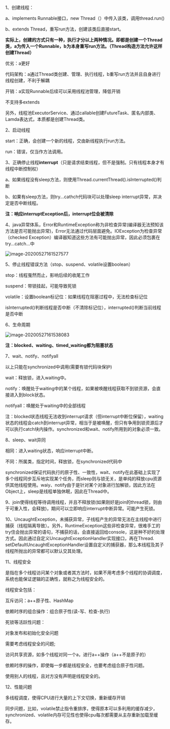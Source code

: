 1、创建线程：

  a、implements Runnable接口，new Thread（）中传入该类，调用thread.run()

  b、extends Thread，重写run方法，创建该类后直接start。

**实际上，创建的方式只有一种，执行才分以上两种情况。即都是创建一个Thread类，a为传入一个Runnable，b为本身重写run方法。（Thread构造方法允许这样创建Thread）**

优劣：a更好

  代码架构：a通过Thread类创建、管理、执行线程，b重写run方法并且自身进行线程创建，不利于解耦

  开销：a实现Runnable后续可以采用线程池管理，降低开销

  不支持多extends

另外，线程池ExecutorService、通过callable创建FutureTask、匿名内部类、Lamda表达式，本质都是创建Thread类。

2、启动线程

  start：正确，会创建一个新的线程，交由新线程执行run方法。

  run：错误，仅当作方法调用。

3、正确停止线程**interrupt**（只是请求结束线程，但不是强制。只有线程本身才有线程中断控制权）

  a、如果线程没有sleep方法，则使用Thread.currentThread().isInterrupted()判断

  b、如果有sleep方法，则try...cathch代码块可以处理sleep interrupt异常，并决定是否中断线程。

**注：响应interruptException后，interrupt位会被清除**

4、java异常体系，Error和RuntimeException称为非检查异常(编译器无法预知该方法是否可能抛出异常)，Error无法通过代码层面避免。IOException为检查异常（checked Exception）编译器知道这些方法有可能抛出异常，因此必须包裹在try...catch...中

![image-20200527161527577](https://imagebag.oss-cn-chengdu.aliyuncs.com/img/image-20200527161527577.png)

5、停止线程错误方法（stop、suspend、volatile设置boolean）

  stop：线程戛然而止，影响后续的收尾工作 

  suspend：带锁挂起，可能导致死锁

  volatile：设置boolean标记位：如果线程在阻塞过程中，无法检查标记位 

isInterrupted()判断线程是否中断（不清除标记位），interrupted()判断当前线程是否中断

6、生命周期

![image-20200527161538083](https://imagebag.oss-cn-chengdu.aliyuncs.com/img/image-20200527161538083.png)

**注：blocked、waiting、timed_waiting都为阻塞状态**

7、wait、notify、notifyall

以上只能在synchronized中调用(需要有锁代码块保护)

  wait：释放锁，进入waiting中。

  notify：唤醒处于waiting中的某个线程，如果被唤醒线程获取不到锁资源，会直接进入到block状态。

  notifyall：唤醒处于waiting中的全部线程

注：blocked状态线程无法收到interrupt请求（但interrupt中断位保留），waiting状态的线程会catch到interrupt异常，相当于是被唤醒，但只有争用到锁资源后才可以执行catch块内操作。synchronized和wait、notify所用到的对象必须一致。

8、sleep、wait异同

  相同：进入waiting状态，响应interrupt中断。

  不同：所属类，指定时间，释放锁，在synchronized代码中

synchronized保证代码执行的原子性、一致性，wait、notify在此基础上实现了多个线程同步互斥地实现某个任务，而sleep则与锁无关，是单纯的释放cpu资源供其他线程使用。waiy、notify由于是针对某个对象进行加解锁，因此方法在Object上，sleep是线程单独休眠，因此在Thread中。

9、join使得线程等待调用线程，并且不释放锁(如果刚好是join的thread锁，则由于可重入性，会释放)，期间可以立即响应interrupt中断异常。可能产生死锁。

10、UncaughtException，未捕获异常，子线程产生的异常无法在主线程中进行捕获（线程隔离导致）。另外，RuntimeException这些非检查异常，很难手工的try住会抛出异常的语句，不捕获的话，会直接返回给console，这是种不好的处理方式。因此通过自定义UncaughtExceptionHandler实现接口，再在Thread. setDefaultUncaughtExceptionHandler设置自定义的捕获器，那么本线程及其子线程所抛出的异常都可以默认交其处理。

11、线程安全

  是指在多个线程访问某个对象或者其方法时，如果不用考虑多个线程的协调调度，系统也能保证逻辑的正确性，就称之为线程安全的。

  线程安全包括：

互斥访问：a++原子性、HashMap

依赖时序的组合操作：组合原子性(读-写、检查-执行)

死锁等活跃性问题：

对象发布和初始化安全问题

  需要考虑线程安全的问题;

 访问共享资源，如多个线程对同一个a，进行a++操作（a++不是原子的）

 依赖时序的操作，即使每一步都是线程安全，也要考虑组合原子性问题。

 使用别人的线程，且对方没有声明是线程安全的。

12、性能问题

  多线程调度，使得CPU进行大量的上下文切换，重新缓存开销

  同步问题，比如，volatile禁止指令重排序，使得原本可以多利用的缓存减少，synchronized、volatile内存可见性也使得cpu每次都需要从主存重新加载至缓存。